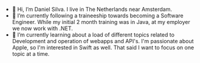 - 👋 Hi, I’m Daniel Silva. I live in The Netherlands near Amsterdam.
- 👀 I’m currently following a traineeship towards becoming a Software Engineer. While my initial 2 month training was in Java, at my employer we now work with .NET.
- 🌱 I’m currently learning about a load of different topics related to Development and operation of webapps and API's.
I'm passionate about Apple, so I'm interested in Swift as well. That said I want to focus on one topic at a time.

<!---
dmsilva91/dmsilva91 is a ✨ special ✨ repository because its `README.md` (this file) appears on your GitHub profile.
You can click the Preview link to take a look at your changes.
--->
